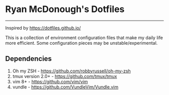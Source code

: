 # Ryan McDonough's Dotfiles
----
Inspired by https://dotfiles.github.io/

This is a collection of environment configuration files that make my daily life more efficient. Some configuration pieces may be unstable/experimental.

## Dependencies
1. Oh my ZSH - https://github.com/robbyrussell/oh-my-zsh
2. tmux version 2.0+ - https://github.com/tmux/tmux
3. vim 8+ - https://github.com/vim/vim
4. vundle - https://github.com/VundleVim/Vundle.vim

